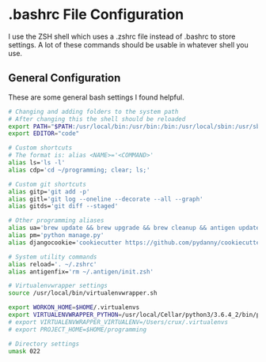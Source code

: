 
# .bashrc File Configuration

I use the ZSH shell which uses a .zshrc file instead of .bashrc to store settings. 
A lot of these commands should be usable in whatever shell you use.

## General Configuration

These are some general bash settings I found helpful.

```bash
# Changing and adding folders to the system path
# After changing this the shell should be reloaded
export PATH="$PATH:/usr/local/bin:/usr/bin:/bin:/usr/local/sbin:/usr/sbin:/sbin:<CUSTOM_PATH>:/Users/<USER>/programming"
export EDITOR="code"

# Custom shortcuts
# The format is: alias <NAME>='<COMMAND>'
alias ls='ls -l'
alias cdp='cd ~/programming; clear; ls;'

# Custom git shortcuts
alias gitp='git add -p'
alias gitl='git log --oneline --decorate --all --graph'
alias gitds='git diff --staged'

# Other programming aliases
alias ua='brew update && brew upgrade && brew cleanup && antigen update'
alias pm='python manage.py'
alias djangocookie='cookiecutter https://github.com/pydanny/cookiecutter-django'

# System utility commands
alias reload='. ~/.zshrc'
alias antigenfix='rm ~/.antigen/init.zsh'

# Virtualenvwrapper settings
source /usr/local/bin/virtualenvwrapper.sh

export WORKON_HOME=$HOME/.virtualenvs
export VIRTUALENVWRAPPER_PYTHON=/usr/local/Cellar/python3/3.6.4_2/bin/python3
# export VIRTUALENVWRAPPER_VIRTUALENV=/Users/crux/.virtualenvs
# export PROJECT_HOME=$HOME/programming

# Directory settings
umask 022
```